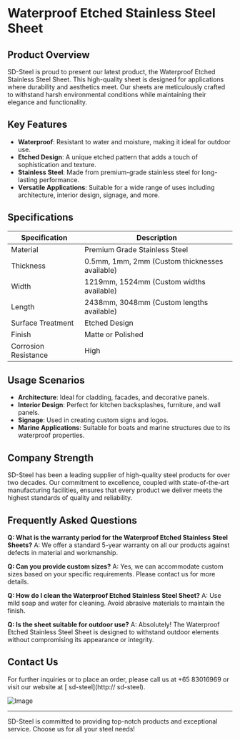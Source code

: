 # Waterproof Etched Stainless Steel Sheet

## Product Overview
SD-Steel is proud to present our latest product, the Waterproof Etched Stainless Steel Sheet. This high-quality sheet is designed for applications where durability and aesthetics meet. Our sheets are meticulously crafted to withstand harsh environmental conditions while maintaining their elegance and functionality.

## Key Features
- **Waterproof**: Resistant to water and moisture, making it ideal for outdoor use.
- **Etched Design**: A unique etched pattern that adds a touch of sophistication and texture.
- **Stainless Steel**: Made from premium-grade stainless steel for long-lasting performance.
- **Versatile Applications**: Suitable for a wide range of uses including architecture, interior design, signage, and more.

## Specifications

| Specification       | Description                           |
|---------------------|---------------------------------------|
| Material            | Premium Grade Stainless Steel         |
| Thickness           | 0.5mm, 1mm, 2mm (Custom thicknesses available) |
| Width               | 1219mm, 1524mm (Custom widths available) |
| Length              | 2438mm, 3048mm (Custom lengths available) |
| Surface Treatment   | Etched Design                         |
| Finish              | Matte or Polished                     |
| Corrosion Resistance| High                                  |

## Usage Scenarios
- **Architecture**: Ideal for cladding, facades, and decorative panels.
- **Interior Design**: Perfect for kitchen backsplashes, furniture, and wall panels.
- **Signage**: Used in creating custom signs and logos.
- **Marine Applications**: Suitable for boats and marine structures due to its waterproof properties.

## Company Strength
SD-Steel has been a leading supplier of high-quality steel products for over two decades. Our commitment to excellence, coupled with state-of-the-art manufacturing facilities, ensures that every product we deliver meets the highest standards of quality and reliability.

## Frequently Asked Questions
**Q: What is the warranty period for the Waterproof Etched Stainless Steel Sheets?**
A: We offer a standard 5-year warranty on all our products against defects in material and workmanship.

**Q: Can you provide custom sizes?**
A: Yes, we can accommodate custom sizes based on your specific requirements. Please contact us for more details.

**Q: How do I clean the Waterproof Etched Stainless Steel Sheet?**
A: Use mild soap and water for cleaning. Avoid abrasive materials to maintain the finish.

**Q: Is the sheet suitable for outdoor use?**
A: Absolutely! The Waterproof Etched Stainless Steel Sheet is designed to withstand outdoor elements without compromising its appearance or integrity.

## Contact Us
For further inquiries or to place an order, please call us at +65 83016969 or visit our website at [ sd-steel](http:// sd-steel).

![Image](https://github.com/user-attachments/assets/2567258e-e124-4816-932d-1809bd27ef0b)

---

SD-Steel is committed to providing top-notch products and exceptional service. Choose us for all your steel needs!